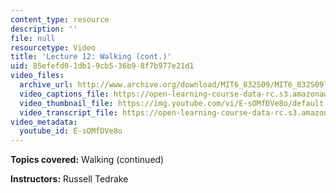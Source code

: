 ```yaml
---
content_type: resource
description: ''
file: null
resourcetype: Video
title: 'Lecture 12: Walking (cont.)'
uid: 85efefd0-1db1-9cb5-36b9-8f7b977e21d1
video_files:
  archive_url: http://www.archive.org/download/MIT6_832S09/MIT6_832S09lec12_300k.mp4
  video_captions_file: https://open-learning-course-data-rc.s3.amazonaws.com/6-832-underactuated-robotics-spring-2009/fa3903b6b4ad5478bfbe80b8ecfa66af_E-sOMfDVe8o.vtt
  video_thumbnail_file: https://img.youtube.com/vi/E-sOMfDVe8o/default.jpg
  video_transcript_file: https://open-learning-course-data-rc.s3.amazonaws.com/6-832-underactuated-robotics-spring-2009/104ffbd6d5cf4475b048bdf58fb6db34_E-sOMfDVe8o.pdf
video_metadata:
  youtube_id: E-sOMfDVe8o
---
```


**Topics covered:** Walking (continued)

**Instructors:** Russell Tedrake